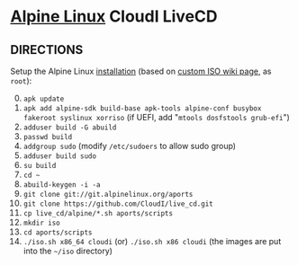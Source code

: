 [Alpine Linux](https://alpinelinux.org/) CloudI LiveCD
======================================================

DIRECTIONS
----------

Setup the Alpine Linux [installation](https://www.alpinelinux.org/downloads/) (based on [custom ISO wiki page](https://wiki.alpinelinux.org/wiki/How_to_make_a_custom_ISO_image_with_mkimage), as `root`):

0. `apk update`
1. `apk add alpine-sdk build-base apk-tools alpine-conf busybox fakeroot syslinux xorriso`
   (if UEFI, add "`mtools dosfstools grub-efi`")
2. `adduser build -G abuild`
3. `passwd build`
4. `addgroup sudo` (modify `/etc/sudoers` to allow sudo group)
5. `adduser build sudo`
6. `su build`
7. `cd ~`
8. `abuild-keygen -i -a`
9. `git clone git://git.alpinelinux.org/aports`
10. `git clone https://github.com/CloudI/live_cd.git`
11. `cp live_cd/alpine/*.sh aports/scripts`
12. `mkdir iso`
13. `cd aports/scripts`
14. `./iso.sh x86_64 cloudi` (or) `./iso.sh x86 cloudi`
   (the images are put into the `~/iso` directory)

